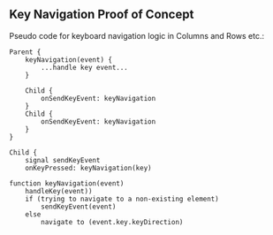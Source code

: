 ## Key Navigation Proof of Concept

Pseudo code for keyboard navigation logic in Columns and Rows etc.:
```
Parent {
    keyNavigation(event) {
        ...handle key event...
    }

    Child {
        onSendKeyEvent: keyNavigation
    }
    Child {
        onSendKeyEvent: keyNavigation
    }
}
```

```
Child {
    signal sendKeyEvent
    onKeyPressed: keyNavigation(key)
```

```
function keyNavigation(event)
    handleKey(event))
    if (trying to navigate to a non-existing element)
        sendKeyEvent(event)
    else 
        navigate to (event.key.keyDirection)

```